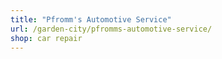 ```yaml
---
title: "Pfromm's Automotive Service"
url: /garden-city/pfromms-automotive-service/
shop: car repair
---
```

